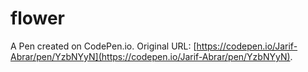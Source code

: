 # flower

A Pen created on CodePen.io. Original URL: [https://codepen.io/Jarif-Abrar/pen/YzbNYyN](https://codepen.io/Jarif-Abrar/pen/YzbNYyN).

